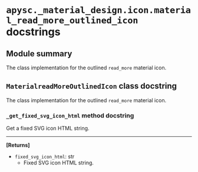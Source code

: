 # `apysc._material_design.icon.material_read_more_outlined_icon` docstrings

## Module summary

The class implementation for the outlined `read_more` material icon.

## `MaterialreadMoreOutlinedIcon` class docstring

The class implementation for the outlined `read_more` material icon.

### `_get_fixed_svg_icon_html` method docstring

Get a fixed SVG icon HTML string.<hr>

**[Returns]**

- `fixed_svg_icon_html`: str
  - Fixed SVG icon HTML string.